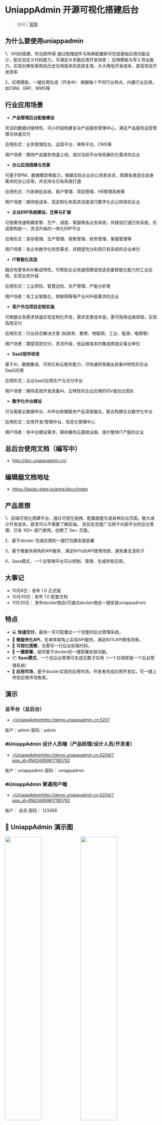 

# UniappAdmin 开源可视化搭建后台

>访问 | [官网](http://www.uniappadmin.cn)


## 为什么要使用uniappadmin
1、0代码搭建，所见即所得
通过拖拽组件与简单配置即可完成基础应用功能设计，配合自定义代码能力，可满足大多数应用开发场景；
应用模板与导入导出能力，实现对典型案例及历史应用版本的高效复用，大大降低开发成本，提高项目开发效率

2、应用模板，一键应用生成（开发中）
根据每个不同行业特点，内置行业应用，如CRM、ERP、WMS等


## 行业应用场景

- **产品管理后台配套建设** 

灵活的数据对接特性，可小时级构建复杂产品服务管理中心，满足产品服务运营管理与快速交付

应用形式：业务管理后台、运营平台、审核平台、CMS等


用户场景：期待产品服务快速上线，或对当前平台有拓展优化需求的企业

- **办公应用搭建与完善** 

可基于BPM、数据模型等能力，根据实际企业办公场景诉求，搭建各类适合自身需求的办公应用，并支持与已有系统打通

应用形式：行政审批系统、客户管理、项目管理、HR管理系统等


用户场景：期待低成本、高定制化和高灵活度进行数字化办公转型的企业


- **企业ERP系统建设、迁移与扩展** 

可按需快速构建库管、生产、调度、客服等各业务系统，并接驳打通已有系统，形成架构统一、灵活升级的一体化ERP平台

应用形式：库存管理、生产管理、销售管理、财务管理、客服管理等


用户场景：有业务数字化转型需求、并期望充分利用已有系统的企业单位

- **IT智能化改造** 

融合有更多的AI集成特性，可帮助企业快速搭建或改造具备智能化能力的工业应用，实现业务升级

应用形式：工业质检、智慧巡检、生产管理、产能分析等


用户场景：有工业智能化、物联网等等产业AI升级需求的企业


- **客户外包项目定制实施** 

可根据业务需求快速实现定制化开发，需求变更成本低，更可免除运维烦恼，实现高效交付

应用形式：行业综合解决方案 (如政务、教育、物联网、工业、能源、电商等)


用户场景：期望高效交付、灵活升级、低运维成本的集成商或企事业单位


- **SaaS软件研发** 

基于AI、数据集成、可视化和云服务能力，可快速研发输出具备AI特性的企业SaaS应用

应用形式：企业SaaS应用生产与交付中台


用户场景：期待高效开发具备AI、云特性的企业应用的ISV或创业团队


- **数字化中台建设** 

可与智能云数据中台、AI中台和微服务产品深度融合，联合构建企业数字化中台

应用形式：应用开发/管理中台、信息化管理中心


用户场景：有中台建设需求，期待重构云基础设施、提升整体IT产能的企业


## 总后台使用文档（编写中）

- http://doc.uniappadmin.cn/


## 编辑器文档地址

- https://baidu.gitee.io/amis/docs/index



## 产品思想
1、前端可视化搭建平台，通过可视化拖拽、配置就能生成各种后台页面，极大减少开发成本，甚至可以不需要了解前端。
目前在百度广泛用于内部平台的后台管理，已有 100+ 部门使用，创建了 3w+ 页面。

2、基于docker 完成应用的一键打包跟安装部署

3、基于微服务架构的API服务，满足80％的API使用场景，避免重复造轮子

4、Sass模式，一个总管理平台可以控制、管理、生成所有应用。
## 大事记

- 10月8日：发布 1.0 正式版 
- 10月30日：发布 1.0 配套文档
- 11月30日： 发布docker商店(可通过docker商店一键安装uniappadmin)


## 特点

- 💻 **快速交付**，最快一天可配置出一个完整的后台管理系统。
- 🌴 **微服务化API**，在单体架构上实现API服务，满足80%API使用场景。
- 🚀 **可视化搭建**，无需写一行后台前端代码。
- 🔌 **一键部署**，提供基于docker的一键部署安装功能。
- 📦 **Sass模式**，一个总后台管理可生成无数子应用（一个应用即是一个后台管理系统）
- 📀 **应用市场**，基于docker实现的应用市场，开发者完成应用开发后，可一键上传到应用市场售卖。

## 演示

###  总平台（总后台）   

- [🔥UniappAdmin](http://demo.uniappadmin.cn:5207)http://demo.uniappadmin.cn:5207

账户：admin
密码：admin

###  🔥UniappAdmin 设计人员端（产品经理/设计人员/开发者）
- [🔥UniappAdmin](http://demo.uniappadmin.cn:5204/?app_id=95624659617185792)http://demo.uniappadmin.cn:5204/?app_id=95624659617185792

账户：uniappadmin
密码： uniappadmin

###  🔥UniappAdmin 普通用户端
- [🔥UniappAdmin](http://demo.uniappadmin.cn:5204/?app_id=95624659617185792)http://demo.uniappadmin.cn:5204/?app_id=95624659617185792

账户： 会员
密码： 123456
## 🍳 UniappAdmin 演示图


<div>
  <img src="https://file.9pigfly.com/demo.png" width="49%"/>
  <img src="https://file.9pigfly.com/demo2.png" width="49%"/>
</div>

## 🥗 安装Uniappadmin
提供基于Docker 的可视化一键安装脚本（技术小白请选这个）
[一键安装脚本下载](https://gitee.com/uniappadmin/install) 



## 📦 以下是需要对UniappAdmin 二次开发才需要看的

UniappAdmin  技术栈：

- Go 语言  用于开发微服务化的API服务、如单据服务API、产品服务API、配置服务API
- React 语言 用于开发总后台及可视化编辑器

下载 master 分支代码
```bash
git clone   git@gitee.com:uniappadmin/uniappadmin.git
```

## 🔨 启动API 服务（需要安装go 环境）

go 原生编译
```go
go build  ./base_service/main.go

./base_service.exe (windows)
./base_service_liunx (liunx)
```
## 导入数据库 并配置
```
sql 文件路径：/uniappadmin/base_service/conf/uniappadmin.sql
配置文件路径: /uniappadmin/base_service/conf/app.conf
```

## 🔨 启动总后台

```js
cd admin
npm run dev
npm start 
```
## 🔨 启动可视化编辑器

```js
cd adminEditor
npm run dev
npm start 
```

## 📋 已经完成

- [x] docker 可视化部署安装web脚本 
- [x] 微服务化API 
- [x] 可视化编辑器
- [x] 商业化案例
- [x] 生产环境测试 

## 📋 待完成

- [ ] API文档
- [ ] docker应用市场 
- [ ] 独立社区
- [ ] 应用打包成dockerfile文件
- [ ] 使用文档

## 🔗 社区 技术支持服务
独立社区还在建设中，用户可先在码云提交issues,获取问题解答。





## Uniappadmin技术交流群
<div>
  <img src="https://file.9pigfly.com/wechat1.png" width="300" />
</div>




## 捐献及支付服务费 支付宝收款码
<div>
  <img src="https://file.9pigfly.com/demo5.png" width="300" />
</div>


## 团队招募

1、招募有识之士，一起加入开发应用市场,共享市场红利。

2、加入团队可定期获得对应比例分红，团队总人数为10人,招完即止。

3、招纳范围：前端需熟悉react,后端需开发过PHP、GO项目（其中一种），了解docker者优先
